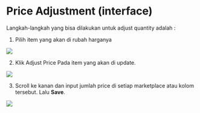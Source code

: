 # Price Adjustment \(interface\)

Langkah-langkah yang bisa dilakukan untuk adjust quantity adalah :  
   1. Pilih item yang akan di rubah harganya

![](https://s3.amazonaws.com/cdn.freshdesk.com/data/helpdesk/attachments/production/48084856672/original/mD0kYG-laJsA6BuoxSJmfBmuijQrUQDZdg.png?1612291570)

   2. Klik Adjust Price Pada item yang akan di update.

![](https://s3.amazonaws.com/cdn.freshdesk.com/data/helpdesk/attachments/production/48018035513/original/1hitgj6TUJVJJ6qVn7vR9kNkpaoonhmqyg.png?1575456436)

   3. Scroll ke kanan dan input jumlah price di setiap marketplace atau kolom tersebut. Lalu **Save**.  


![](https://lh4.googleusercontent.com/BA-oOvWCmBcB3DmjccKWgOC29Vi0ejgjouKcjl1wWJ_wQL-LBywItEQILU28OXQYFxZKwNMofORXlMrMnKNZ8Y6GtDXelwN1aWT1mIxaofdi6BbwS8GNSCvxOqBR1xdRlCYwRj1k)

